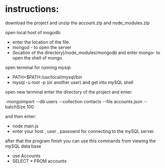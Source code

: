 # instructions:
download the project and unzip the account.zip and node_modules.zip


open local host of mogodb:

- enter the location of the file.
- mongod - to open the server
- (location of the directory)/node_modules/mongodb and enter mongo- to open the shell of mongo

open terminal for running mysql:

- PATH=$PATH:/usr/local/mysql/bin
- mysql -u root -p (or another user) and get into mySQL shell

open new terminal enter the directory of the project and enter:

-mongoimport --db users --collection contacts --file accounts.json --batchSize 100

and then enter:
- node main.js
- enter your host , user , passowrd for connecting to the mySQL server.


after that the program finish you can use this commands from viewing the mySQL data base
- use Accounts
- SELECT * FROM accounts






